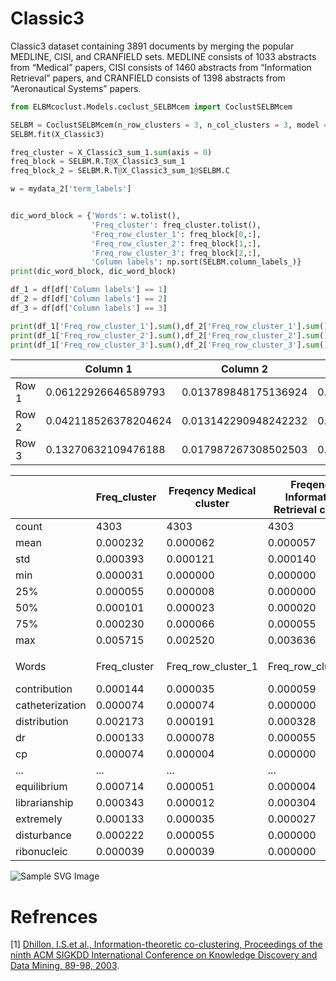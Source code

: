 # **Classic3** 
 Classic3 dataset containing 3891 documents by merging the popular MEDLINE, CISI, and CRANFIELD sets. MEDLINE consists of 1033 abstracts from “Medical” papers, CISI consists of 1460 abstracts from “Information Retrieval” papers, and CRANFIELD consists of 1398 abstracts from “Aeronautical Systems” papers.


```python
from ELBMcoclust.Models.coclust_SELBMcem import CoclustSELBMcem

SELBM = CoclustSELBMcem(n_row_clusters = 3, n_col_clusters = 3, model = "Poisson")
SELBM.fit(X_Classic3)

freq_cluster = X_Classic3_sum_1.sum(axis = 0)                                     # For wordcloud plot
freq_block = SELBM.R.T@X_Classic3_sum_1                                           # n_row_cluster x number of column
freq_block_2 = SELBM.R.T@X_Classic3_sum_1@SELBM.C                                 # n_row_cluster x number of column

w = mydata_2['term_labels']                                                       # 4303  Words for WC plot 


dic_word_block = {'Words': w.tolist(),
                  'Freq_cluster': freq_cluster.tolist(),
                  'Freq_row_cluster_1': freq_block[0,:],
                  'Freq_row_cluster_2': freq_block[1,:],
                  'Freq_row_cluster_3': freq_block[2,:], 
                  'Column labels': np.sort(SELBM.column_labels_)}
print(dic_word_block, dic_word_block)

df_1 = df[df['Column labels'] == 1]
df_2 = df[df['Column labels'] == 2]
df_3 = df[df['Column labels'] == 3]

print(df_1['Freq_row_cluster_1'].sum(),df_2['Freq_row_cluster_1'].sum(),df_3['Freq_row_cluster_1'].sum())
print(df_1['Freq_row_cluster_2'].sum(),df_2['Freq_row_cluster_2'].sum(),df_3['Freq_row_cluster_2'].sum())
print(df_1['Freq_row_cluster_3'].sum(),df_2['Freq_row_cluster_3'].sum(),df_3['Freq_row_cluster_3'].sum())
```

|                  | Column 1                 | Column 2                 | Column 3                 |
|------------------|--------------------------|--------------------------|--------------------------|
| Row 1            | 0.06122926646589793      | 0.013789848175136924     | 0.19179006662817732      |
| Row 2            | 0.042118526378204624     | 0.013142290948242232     | 0.19034671618268917      |
| Row 3            | 0.13270632109476188      | 0.017987267308502503     | 0.33688969681838765      |




|                     | Freq_cluster | Freqency Medical cluster | Freqency Information Retrieval cluster | Freqency Aeronautical Systems cluster | Column labels |
|---------------------|--------------|--------------------|--------------------|--------------------|---------------|
| count               | 4303 | 4303        | 4303        | 4303        | 4303   |
| mean                | 0.000232     | 0.000062           | 0.000057           | 0.000113           | 2.579131      |
| std                 | 0.000393     | 0.000121           | 0.000140           | 0.000297           | 0.791459      |
| min                 | 0.000031     | 0.000000           | 0.000000           | 0.000000           | 1.000000      |
| 25%                 | 0.000055     | 0.000008           | 0.000000           | 0.000004           | 3.000000      |
| 50%                 | 0.000101     | 0.000023           | 0.000020           | 0.000027           | 3.000000      |
| 75%                 | 0.000230     | 0.000066           | 0.000055           | 0.000090           | 3.000000      |
| max                 | 0.005715     | 0.002520           | 0.003636           | 0.005356           | 3.000000      |
|                     |              |                    |                    |                    |               |
| Words               | Freq_cluster | Freq_row_cluster_1 | Freq_row_cluster_2 | Freq_row_cluster_3 | Column labels |
| contribution        | 0.000144     | 0.000035           | 0.000059           | 0.000051           | 1             |
| catheterization     | 0.000074     | 0.000074           | 0.000000           | 0.000000           | 1             |
| distribution        | 0.002173     | 0.000191           | 0.000328           | 0.001654           | 1             |
| dr                  | 0.000133     | 0.000078           | 0.000055           | 0.000000           | 1             |
| cp                  | 0.000074     | 0.000004           | 0.000000           | 0.000070           | 1             |
| ...                 | ...          | ...                | ...                | ...                | ...           |
| equilibrium         | 0.000714     | 0.000051           | 0.000004           | 0.000659           | 3             |
| librarianship       | 0.000343     | 0.000012           | 0.000304           | 0.000027           | 3             |
| extremely           | 0.000133     | 0.000035           | 0.000027           | 0.000070           | 3             |
| disturbance         | 0.000222     | 0.000055           | 0.000000           | 0.000168           | 3             |
| ribonucleic         | 0.000039     | 0.000039           | 0.000000           | 0.000000           | 3             |





<img alt="Sample SVG Image" src="https://github.com/Saeidhoseinipour/ELBMcoclust/blob/main/Images/bar_chart_all_words_classic3_top_1000.svg">



# Refrences
[1] [Dhillon, I.S.et al., Information-theoretic co-clustering, Proceedings of the ninth ACM SIGKDD International
		Conference on Knowledge Discovery and Data Mining, 89-98, 2003](https://dl.acm.org/doi/abs/10.1145/2487575).
